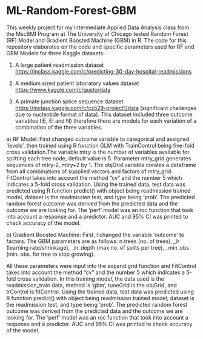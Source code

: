 # ML-Random-Forest-GBM

This weekly project for my Intermediate Applied Data Analysis class from the MscBMI Program at The University of Chicago tested  Random Forest (RF) Model and Gradient Boosted Machine (GBM) in R. The code for this repository elaborates on the code and specific parameters used for RF and GBM Models for three Kaggle datasets:

1. A large patient readmission dataset https://inclass.kaggle.com/c/predicting-30-day-hospital-readmissions 

2. A medium sized patient laboratory values dataset  https://www.kaggle.com/c/gusto/data 

3. A primate junction splice sequence dataset  https://inclass.kaggle.com/c/cs529-project1/data (significant challenges due to nucleotide format of data). This dataset included three outcome variables (IE, EI and N) therefore there are models for each variation of a combination of the three variables. 

a) RF Model: First changed outcome variable to categorical and assigned 'levels', then trained using R function GLM with TrainControl being five-fold cross validation.The variable mtry is the number of variables available for splitting each tree node, default value is 5. Parameter mtry_grid generates sequences of mtry-2, mtry+2 by 1. The objGrid variable creates a dataframe from all combinations of supplied vectors and factors of mtry_grid. FitControl takes into account the method “cv” and the number 5 which indicates a 5-fold cross validation. Using the trained data, test data was predicted using R function predict() with object being readmission trained model, dataset is the readmission test, and type being ‘prob’. The predicted random forest outcome was derived from the predicted data and the outcome we are looking for. The ‘perf’ model was an roc function that took into account a response and a predictor. AUC and 95% CI was printed to check accuracy of the model.

b) Gradient Boosted Machine: First, I changed the variable ‘outcome’ to factors. The GBM parameters are as follows: n.trees (no. of trees), _lr (learning rate/shrinkage), _in_depth (max no. of splits per tree), _min_obs (min. obs. for tree to stop growing). 

All these parameters were input into the expand.grid function and FitControl takes into account the method “cv” and the number 5 which indicates a 5-fold cross validation. In this training model, the data used is the readmission_train data, method is ‘gbm’, tuneGrid is the objGrid, and trControl is fitControl. Using the trained data, test data was predicted using R function predict() with object being readmission trained model, dataset is the readmission test, and type being ‘prob’. The predicted random forest outcome was derived from the predicted data and the outcome we are looking for. The ‘perf’ model was an roc function that took into account a response and a predictor. AUC and 95% CI was printed to check accuracy of the model.
 
